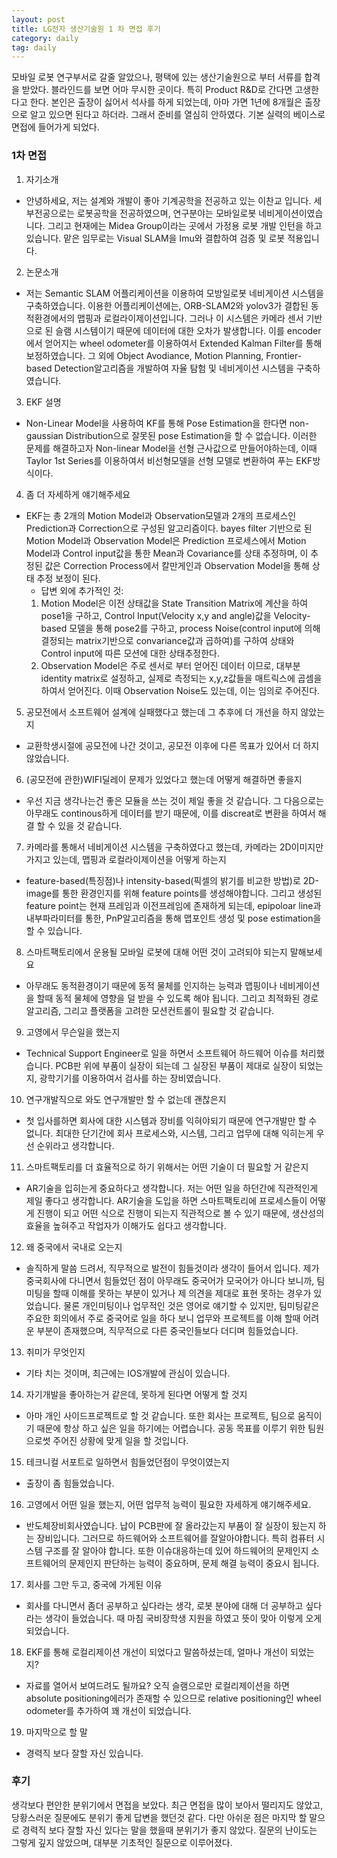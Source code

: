 ```yaml
---
layout: post
title: LG전자 생산기술원 1 차 면접 후기
category: daily
tag: daily
---
```


모바일 로봇 연구부서로 갈줄 알았으나, 평택에 있는 생산기술원으로 부터 서류를 합격을 받았다. 블라인드를 보면 어마 무시한 곳이다. 특히 Product R&D로 간다면 고생한다고 한다. 본인은 출장이 싫어서 석사를 하게 되었는데, 아마 가면 1년에 8개월은 출장으로 알고 있으면 된다고 하더라. 그래서 준비를 열심히 안하였다. 기본 실력의 베이스로 면접에 들어가게 되었다.

### 1차 면접

1. 자기소개
  - 안녕하세요, 저는 설계와 개발이 좋아 기계공학을 전공하고 있는 이찬교 입니다. 세부전공으로는 로봇공학을 전공하였으며, 연구분야는 모바일로봇 네비게이션이였습니다. 그리고 현재에는 Midea Group이라는 곳에서 가정용 로봇 개발 인턴을 하고 있습니다. 맡은 임무로는 Visual SLAM을 Imu와 결합하여 검증 및 로봇 적용입니다.

2. 논문소개
  - 저는 Semantic SLAM 어플리케이션을 이용하여 모방일로봇 네비게이션 시스템을 구축하였습니다. 이용한 어플리케이션에는, ORB-SLAM2와 yolov3가 결합된 동적환경에서의 맵핑과 로컬라이제이션입니다. 그러나 이 시스템은 카메라 센서 기반으로 된 슬램 시스템이기 때문에 데이터에 대한 오차가 발생합니다. 이를 encoder에서 얻어지는 wheel odometer를 이용하여서 Extended Kalman Filter를 통해 보정하였습니다. 그 외에 Object Avodiance, Motion Planning, Frontier-based Detection알고리즘을 개발하여 자율 탐험 및 네비게이션 시스템을 구축하였습니다.

3. EKF 설명
  - Non-Linear Model을 사용하여 KF를 통해 Pose Estimation을 한다면 non-gaussian Distribution으로 잘못된 pose Estimation을 할 수 없습니다. 이러한 문제를 해결하고자 Non-linear Model을 선형 근사값으로 만들어야하는데, 이때 Taylor 1st Series를 이용하여서 비선형모델을 선형 모델로 변환하여 푸는 EKF방식이다.

4. 좀 더 자세하게 얘기해주세요
  - EKF는 총 2개의 Motion Model과 Observation모델과 2개의 프로세스인 Prediction과 Correction으로 구성된 알고리즘이다. bayes filter 기반으로 된 Motion Model과 Observation Model은 Prediction 프로세스에서 Motion Model과 Control input값을 통한 Mean과 Covariance를 상태 추정하며, 이 추정된 값은 Correction Process에서 칼만게인과 Observation Model을 통해 상태 추정 보정이 된다.
    - 답변 외에 추가적인 것:
    1. Motion Model은 이전 상태값을 State Transition Matrix에 계산을 하여 pose1을 구하고, Control Input(Velocity x,y and angle)값을 Velocity-based 모델을 통해 pose2를 구하고, process Noise(control input에 의해 결정되는 matrix기반으로 convariance값과 곱하여)를 구하여 상태와 Control input에 따른 모션에 대한 상태추정한다.
    2. Observation Model은 주로 센서로 부터 얻어진 데이터 이므로, 대부분 identity matrix로 설정하고, 실제로 측정되는 x,y,z값들을 매트릭스에 곱셈을하여서 얻어진다. 이때 Observation Noise도 있는데, 이는 임의로 주어진다.

5. 공모전에서 소프트웨어 설계에 실패했다고 했는데 그 추후에 더 개선을 하지 않았는지
  - 교환학생시절에 공모전에 나간 것이고, 공모전 이후에 다른 목표가 있어서 더 하지 않았습니다.

6. (공모전에 관한)WIFI딜레이 문제가 있었다고 했는데 어떻게 해결하면 좋을지
  - 우선 지금 생각나는건 좋은 모듈을 쓰는 것이 제일 좋을 것 같습니다. 그 다음으로는 아무래도 continous하게 데이터를 받기 때문에, 이를 discreat로 변환을 하여서 해결 할 수 있을 것 같습니다.

7. 카메라를 통해서 네비게이션 시스템을 구축하였다고 했는데, 카메라는 2D이미지만 가지고 있는데, 맵핑과 로컬라이제이션을 어떻게 하는지
  - feature-based(특징점)나 intensity-based(픽셀의 밝기를 비교한 방법)로 2D-image를 통한 환경인지를 위해 feature points를 생성해야합니다. 그리고 생성된 feature point는 현재 프레임과 이전프레임에 존재하게 되는데, epipoloar line과 내부파라미터를 통한, PnP알고리즘을 통해 맵포인트 생성 및 pose estimation을 할 수 있습니다.

8. 스마트팩토리에서 운용될 모바일 로봇에 대해 어떤 것이 고려되야 되는지 말해보세요
  - 아무래도 동적환경이기 때문에 동적 물체를 인지하는 능력과 맵핑이나 네비게이션을 할때 동적 물체에 영향을 덜 받을 수 있도록 해야 됩니다. 그리고 최적화된 경로 알고리즘, 그리고 플랫폼을 고려한 모션컨트롤이 필요할 것 같습니다.

9. 고영에서 무슨일을 했는지
  - Technical Support Engineer로 일을 하면서 소프트웨어 하드웨어 이슈를 처리했습니다. PCB판 위에 부품이 실장이 되는데 그 실장된 부품이 제대로 실장이 되었는지, 광학기기를 이용하여서 검사를 하는 장비였습니다.

10. 연구개발직으로 와도 연구개발만 할 수 없는데 괜찮은지
  - 첫 입사를하면 회사에 대한 시스템과 장비를 익혀야되기 때문에 연구개발만 할 수 없니다. 최대한 단기간에 회사 프로세스와, 시스템, 그리고 업무에 대해 익히는게 우선 순위라고 생각합니다.

11. 스마트팩토리를 더 효율적으로 하기 위해서는 어떤 기술이 더 필요할 거 같은지
  - AR기술을 입히는게 중요하다고 생각합니다. 저는 어떤 일을 하던간에 직관적인게 제일 좋다고 생각합니다. AR기술을 도입을 하면 스마트팩토리에 프로세스들이 어떻게 진행이 되고 어떤 식으로 진행이 되는지 직관적으로 볼 수 있기 때문에, 생산성의 효율을 높혀주고 작업자가 이해가도 쉽다고 생각합니다.

12. 왜 중국에서 국내로 오는지
  - 솔직하게 말씀 드려서, 직무적으로 발전이 힘들것이라 생각이 들어서 입니다. 제가 중국회사에 다니면서 힘들었던 점이 아무래도 중국어가 모국어가 아니다 보니까, 팀미팅을 할때 이해를 못하는 부분이 있거나 제 의견을 제대로 표현 못하는 경우가 있었습니다. 물론 개인미팅이나 업무적인 것은 영어로 얘기할 수 있지만, 팀미팅같은 주요한 회의에서 주로 중국어로 일을 하다 보니 업무와 프로젝트를 이해 할때 어려운 부분이 존재했으며, 직무적으로 다른 중국인들보다 더디며 힘들었습니다.

13. 취미가 무엇인지
  - 기타 치는 것이며, 최근에는 IOS개발에 관심이 있습니다.

14. 자기개발을 좋아하는거 같은데, 못하게 된다면 어떻게 할 것지
  - 아마 개인 사이드프로젝트로 할 것 같습니다. 또한 회사는 프로젝트, 팀으로 움직이기 때문에 항상 하고 싶은 일을 하기에는 어렵습니다. 공동 목표를 이루기 위한 팀원으로썻 주어진 상황에 맞게 일을 할 것입니다.

15. 테크니컬 서포트로 일하면서 힘들었던점이 무엇이였는지
  - 출장이 좀 힘들었습니다.

16. 고영에서 어떤 일을 했는지, 어떤 업무적 능력이 필요한 자세하게 얘기해주세요.
  - 반도체장비회사였습니다. 납이 PCB판에 잘 올라갔는지 부품이 잘 실장이 됬는지 하는 장비입니다. 그러므로 하드웨어와 소프트웨어를 잘알아야합니다. 특히 컴퓨터 시스템 구조를 잘 알아야 합니다. 또한 이슈대응하는데 있어 하드웨어의 문제인지 소프트웨어의 문제인지 판단하는 능력이 중요하며, 문제 해결 능력이 중요시 됩니다.

17. 회사를 그만 두고, 중국에 가게된 이유
  - 회사를 다니면서 좀더 공부하고 싶다라는 생각, 로봇 분야에 대해 더 공부하고 싶다라는 생각이 들었습니다. 때 마침 국비장학생 지원을 하였고 뜻이 맞아 이렇게 오게 되었습니다.

18. EKF를 통해 로컬리제이션 개선이 되었다고 말씀하셨는데, 얼마나 개선이 되었는지?
  - 자료를 열어서 보여드려도 될까요? 오직 슬램으로만 로컬리제이션을 하면 absolute positioning에러가 존재할 수 있으므로 relative positioning인 wheel odometer를 추가하여 꽤 개선이 되었습니다.

19. 마지막으로 할 말
  - 경력직 보다 잘할 자신 있습니다.

### 후기
생각보다 편안한 분위기에서 면접을 보았다. 최근 면접을 많이 보아서 떨리지도 않았고, 당황스러운 질문에도 분위기 좋게 답변을 했던것 같다. 다만 아쉬운 점은 마지막 할 말으로 경력직 보다 잘할 자신 있다는 말을 했을때 분위기가 좋지 않았다. 질문의 난이도는 그렇게 깊지 않았으며, 대부분 기초적인 질문으로 이루어졌다. 
